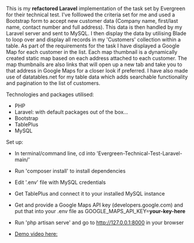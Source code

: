 This is my **refactored Laravel** implementation of the task set by Evergreen for their technical test. I've folllowed the criteria set for me and used a Bootstrap form to accept new customer data (Company name, first/last name, contact number and full address). This data is then handled by my Laravel server and sent to MySQL. I then display the data by utilising Blade to loop over and display all records in my 'Customers' collection within a table. As part of the requirements for the task I have displayed a Google Map for each customer in the list. Each map thumbnail is a dynamically created static map based on each address attached to each customer. The map thumbnails are also links that will open up a new tab and take you to that address in Google Maps for a closer look if preferred. I have also made use of datatables.net for my table data which adds searchable functionality and pagination to the list of customers.

Technologies and packages utilised:

* PHP
* Laravel: with default packages out of the box...
* Bootstrap 
* TablePlus
* MySQL

Set up:

* In terminal/command line, cd into 'Evergreen-Technical-Test-Laravel-main/'

* Run 'composer install' to install dependencies

* Edit '.env' file with MySQL credentials

* Get TablePlus and connect it to your installed MySQL instance

* Get and provide a Google Maps API key (developers.google.com) and put that into your .env file as           GOOGLE_MAPS_API_KEY=**your-key-here**

* Run 'php artisan serve' and go to http://127.0.0.1:8000 in your browser

* [Demo video here:]('https://drive.google.com/file/d/1CX7rPipWVCH27-o48hn4vr0xvlhN8oIW/view?usp=sharing')
